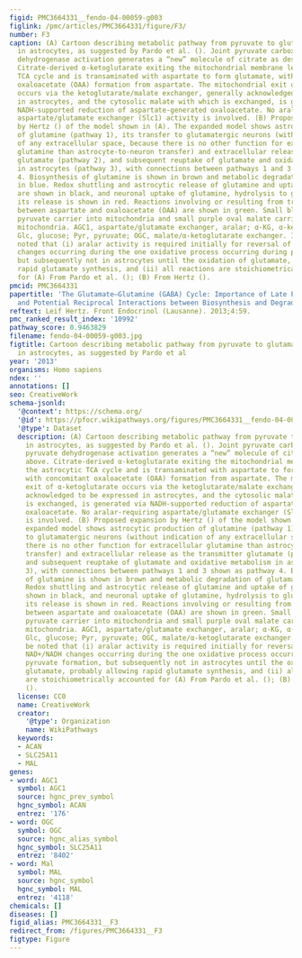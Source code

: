 ```yaml
---
figid: PMC3664331__fendo-04-00059-g003
figlink: /pmc/articles/PMC3664331/figure/F3/
number: F3
caption: (A) Cartoon describing metabolic pathway from pyruvate to glutamate/glutamine
  in astrocytes, as suggested by Pardo et al. (). Joint pyruvate carboxylase and pyruvate
  dehydrogenase activation generates a “new” molecule of citrate as described above.
  Citrate-derived α-ketoglutarate exiting the mitochondrial membrane leaves the astrocytic
  TCA cycle and is transaminated with aspartate to form glutamate, with concomitant
  oxaloacetate (OAA) formation from aspartate. The mitochondrial exit of α-ketoglutarate
  occurs via the ketoglutarate/malate exchanger, generally acknowledged to be expressed
  in astrocytes, and the cytosolic malate with which is exchanged, is generated via
  NADH-supported reduction of aspartate-generated oxaloacetate. No aralar-requiring
  aspartate/glutamate exchanger (Slc1) activity is involved. (B) Proposed expansion
  by Hertz () of the model shown in (A). The expanded model shows astrocytic production
  of glutamine (pathway 1), its transfer to glutamatergic neurons (without indication
  of any extracellular space, because there is no other function for extracellular
  glutamine than astrocyte-to-neuron transfer) and extracellular release as the transmitter
  glutamate (pathway 2), and subsequent reuptake of glutamate and oxidative metabolism
  in astrocytes (pathway 3), with connections between pathways 1 and 3 shown as pathway
  4. Biosynthesis of glutamine is shown in brown and metabolic degradation of glutamate
  in blue. Redox shuttling and astrocytic release of glutamine and uptake of glutamate
  are shown in black, and neuronal uptake of glutamine, hydrolysis to glutamate, and
  its release is shown in red. Reactions involving or resulting from transamination
  between aspartate and oxaloacetate (OAA) are shown in green. Small blue oval is
  pyruvate carrier into mitochondria and small purple oval malate carrier out from
  mitochondria. AGC1, aspartate/glutamate exchanger, aralar; α-KG, α-ketoglutarate;
  Glc, glucose; Pyr, pyruvate; OGC, malate/α-ketoglutarate exchanger. It should be
  noted that (i) aralar activity is required initially for reversal of cytosolic NAD+/NADH
  changes occurring during the one oxidative process occurring during pyruvate formation,
  but subsequently not in astrocytes until the oxidation of glutamate, probably allowing
  rapid glutamate synthesis, and (ii) all reactions are stoichiometrically accounted
  for (A) From Pardo et al. (); (B) From Hertz ().
pmcid: PMC3664331
papertitle: 'The Glutamate–Glutamine (GABA) Cycle: Importance of Late Postnatal Development
  and Potential Reciprocal Interactions between Biosynthesis and Degradation.'
reftext: Leif Hertz. Front Endocrinol (Lausanne). 2013;4:59.
pmc_ranked_result_index: '10992'
pathway_score: 0.9463829
filename: fendo-04-00059-g003.jpg
figtitle: Cartoon describing metabolic pathway from pyruvate to glutamate/glutamine
  in astrocytes, as suggested by Pardo et al
year: '2013'
organisms: Homo sapiens
ndex: ''
annotations: []
seo: CreativeWork
schema-jsonld:
  '@context': https://schema.org/
  '@id': https://pfocr.wikipathways.org/figures/PMC3664331__fendo-04-00059-g003.html
  '@type': Dataset
  description: (A) Cartoon describing metabolic pathway from pyruvate to glutamate/glutamine
    in astrocytes, as suggested by Pardo et al. (). Joint pyruvate carboxylase and
    pyruvate dehydrogenase activation generates a “new” molecule of citrate as described
    above. Citrate-derived α-ketoglutarate exiting the mitochondrial membrane leaves
    the astrocytic TCA cycle and is transaminated with aspartate to form glutamate,
    with concomitant oxaloacetate (OAA) formation from aspartate. The mitochondrial
    exit of α-ketoglutarate occurs via the ketoglutarate/malate exchanger, generally
    acknowledged to be expressed in astrocytes, and the cytosolic malate with which
    is exchanged, is generated via NADH-supported reduction of aspartate-generated
    oxaloacetate. No aralar-requiring aspartate/glutamate exchanger (Slc1) activity
    is involved. (B) Proposed expansion by Hertz () of the model shown in (A). The
    expanded model shows astrocytic production of glutamine (pathway 1), its transfer
    to glutamatergic neurons (without indication of any extracellular space, because
    there is no other function for extracellular glutamine than astrocyte-to-neuron
    transfer) and extracellular release as the transmitter glutamate (pathway 2),
    and subsequent reuptake of glutamate and oxidative metabolism in astrocytes (pathway
    3), with connections between pathways 1 and 3 shown as pathway 4. Biosynthesis
    of glutamine is shown in brown and metabolic degradation of glutamate in blue.
    Redox shuttling and astrocytic release of glutamine and uptake of glutamate are
    shown in black, and neuronal uptake of glutamine, hydrolysis to glutamate, and
    its release is shown in red. Reactions involving or resulting from transamination
    between aspartate and oxaloacetate (OAA) are shown in green. Small blue oval is
    pyruvate carrier into mitochondria and small purple oval malate carrier out from
    mitochondria. AGC1, aspartate/glutamate exchanger, aralar; α-KG, α-ketoglutarate;
    Glc, glucose; Pyr, pyruvate; OGC, malate/α-ketoglutarate exchanger. It should
    be noted that (i) aralar activity is required initially for reversal of cytosolic
    NAD+/NADH changes occurring during the one oxidative process occurring during
    pyruvate formation, but subsequently not in astrocytes until the oxidation of
    glutamate, probably allowing rapid glutamate synthesis, and (ii) all reactions
    are stoichiometrically accounted for (A) From Pardo et al. (); (B) From Hertz
    ().
  license: CC0
  name: CreativeWork
  creator:
    '@type': Organization
    name: WikiPathways
  keywords:
  - ACAN
  - SLC25A11
  - MAL
genes:
- word: AGC1
  symbol: AGC1
  source: hgnc_prev_symbol
  hgnc_symbol: ACAN
  entrez: '176'
- word: OGC
  symbol: OGC
  source: hgnc_alias_symbol
  hgnc_symbol: SLC25A11
  entrez: '8402'
- word: Mal
  symbol: MAL
  source: hgnc_symbol
  hgnc_symbol: MAL
  entrez: '4118'
chemicals: []
diseases: []
figid_alias: PMC3664331__F3
redirect_from: /figures/PMC3664331__F3
figtype: Figure
---
```

